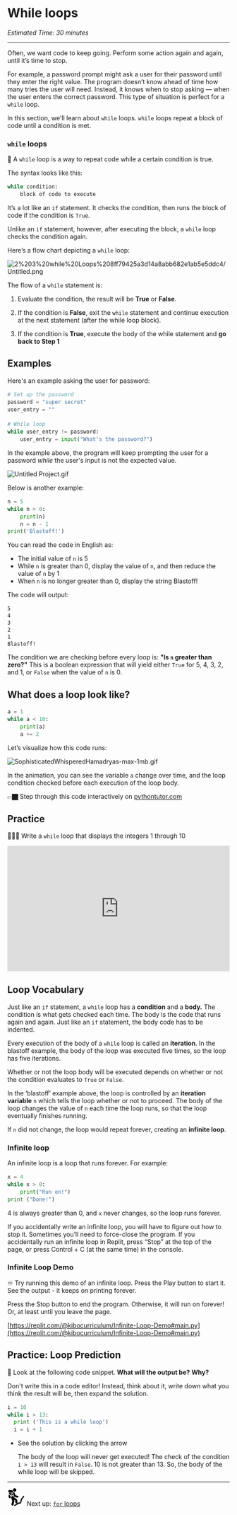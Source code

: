 # While loops

*Estimated Time: 30 minutes*

---

Often, we want code to keep going. Perform some action again and again, until it’s time to stop.

For example, a password prompt might ask a user for their password until they enter the right value. The program doesn’t know ahead of time how many tries the user will need. Instead, it knows when to stop asking — when the user enters the correct password. This type of situation is perfect for a `while` loop.

In this section, we'll learn about `while` loops. `while` loops repeat a block of code until a condition is met.

### `while` loops

<aside>


📗 A `while` loop is a way to repeat code while a certain condition is true.

</aside>

The syntax looks like this:

```python
while condition:
	block of code to execute
```

It’s a lot like an `if` statement. It checks the condition, then runs the block of code if the condition is `True`.

Unlike an `if` statement, however, after executing the block, a `while` loop checks the condition again.

Here’s a flow chart depicting a `while` loop:

![2%203%20while%20Loops%208ff79425a3d14a8abb682e1ab5e5ddc4/Untitled.png](/future-proof-with-python-feb-2022/working-with-data/variables-and-assignment/untitled.png)

The flow of a `while` statement is:

1) Evaluate the condition, the result will be **True** or **False**. 

2) If the condition is **False**, exit the `while` statement and continue execution at the next statement (after the while loop block).

3) If the condition is **True**, execute the body of the while statement and **go back to Step 1**

## Examples

Here's an example asking the user for password:

```python
# Set up the password
password = "super secret"
user_entry = ""

# While loop
while user_entry != password:
	user_entry = input("What's the password?")
```

In the example above, the program will keep prompting the user for a password *while* the user's input is not the expected value. 

![Untitled Project.gif](/future-proof-with-python-feb-2022/flow-control/while-loops/untitled-project.gif)

Below is another example:

```python
n = 5
while n > 0:
    print(n)
    n = n - 1
print('Blastoff!')
```

You can read the code in English as: 

- The initial value of `n` is 5
- While `n` is greater than 0, display the value of `n`, and then reduce the value of `n` by 1
- When `n` is no longer greater than 0, display the string Blastoff!

The code will output:

```
5
4
3
2
1
Blastoff!
```

The condition we are checking before every loop is: **"Is `n` greater than zero?"** This is a boolean expression that will yield either `True` for 5, 4, 3, 2, and 1, or `False` when the value of `n` is 0. 

## What does a loop look like?

```python
a = 1
while a < 10:
	print(a)
	a += 2
```

Let’s visualize how this code runs:

![SophisticatedWhisperedHamadryas-max-1mb.gif](/future-proof-with-python-feb-2022/flow-control/while-loops/sophisticatedwhisperedhamadryas-max-1mb.gif)

In the animation, you can see the variable `a` change over time, and the loop condition checked before each execution of the loop body.

<aside>


👉🏿 Step through this code interactively on [pythontutor.com](https://pythontutor.com/visualize.html#code=a%20%3D%201%0Awhile%20a%20%3C%2010%3A%0A%20%20%20%20print%28a%29%0A%20%20%20%20a%20%2B%3D%202&cumulative=false&curInstr=0&heapPrimitives=nevernest&mode=display&origin=opt-frontend.js&py=3&rawInputLstJSON=%5B%5D&textReferences=false)

</aside>

## Practice

<aside>


👩🏿‍💻 Write a `while` loop that displays the integers 1 through 10

</aside>

<div style="position: relative; padding-bottom: 56.25%; height: 0;"><iframe src="https://replit.com/team/fpwp-feb2022/W24-Count-With-While" frameborder="0" webkitallowfullscreen mozallowfullscreen allowfullscreen style="position: absolute; top: 0; left: 0; width: 100%; height: 100%;"></iframe></div>

## Loop Vocabulary

Just like an `if` statement, a `while` loop has a **condition** and a **body.** The condition is what gets checked each time. The body is the code that runs again and again. Just like an `if` statement, the body code has to be indented.

Every execution of the body of a `while` loop is called an **iteration**. In the blastoff example, the body of the loop was executed five times, so the loop has five iterations.

Whether or not the loop body will be executed depends on whether or not the condition evaluates to `True` or `False`. 

In the ‘blastoff’ example above, the loop is controlled by an **iteration variable** `n` which tells the loop whether or not to proceed. The body of the loop changes the value of `n` each time the loop runs, so that the loop eventually finishes running. 

If `n` did not change, the loop would repeat forever, creating an **infinite loop**.

### Infinite loop

An infinite loop is a loop that runs forever.  For example:

```python
x = 4
while x > 0:
	print("Run on!")
print ("Done!")
```

4 is always greater than 0, and `x` never changes, so the loop runs forever.

If you accidentally write an infinite loop, you will have to figure out how to stop it. Sometimes you’ll need to force-close the program. If you accidentally run an infinite loop in Replit, press “Stop” at the top of the page, or press Control + C (at the same time) in the console.

### Infinite Loop Demo

<aside>


♾️ Try running this demo of an infinite loop. Press the Play button to start it. See the output - it keeps on printing forever.

Press the Stop button to end the program. Otherwise, it will run on forever! Or, at least until you leave the page.

</aside>

[https://replit.com/@kibocurriculum/Infinite-Loop-Demo#main.py](https://replit.com/@kibocurriculum/Infinite-Loop-Demo#main.py)

## Practice: Loop Prediction

<aside>


🤔 Look at the following code snippet. **What will the output be?** **Why?**

Don't write this in a code editor! 
Instead, think about it, write down what you think the result will be, then expand the solution.

```python
i = 10
while i > 13:
  print ('This is a while loop')
  i = i + 1
```

- See the solution by clicking the arrow
    
    The body of the loop will never get executed!
    The check of the condition `i > 13` will result in `False`. 10 is not greater than 13. So, the body of the while loop will be skipped.
    
</aside>

---

<aside>


<img src="../man-in-hike.png" alt="../man-in-hike.png" width="40px" /> Next up: [`for` loops](/future-proof-with-python-feb-2022/flow-control/for-loops.md)

</aside>